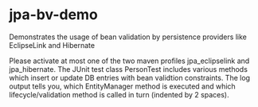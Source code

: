 # jpa-bv-demo
Demonstrates the usage of bean validation by persistence providers like EclipseLink and Hibernate

Please activate at most one of the two maven profiles jpa_eclipselink and jpa_hibernate. The JUnit test class PersonTest
includes various methods which insert or update DB entries with bean validtion constraints.
The log output tells you, which EntityManager method is executed and which lifecycle/validation method is called in turn (indented by 2 spaces). 

